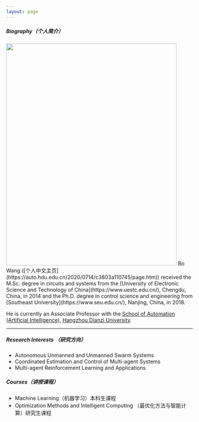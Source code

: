 ```yaml
---
layout: page
---
```


##### Biography（个人简介）
<img src="{{ site.url }}/images/wb.png" class="floatpic" width="460" height="600">
Bo Wang ([个人中文主页](https://auto.hdu.edu.cn/2020/0714/c3803a110745/page.htm)) received the M.Sc. degree in circuits and systems from the [University of Electronic Science and Technology of China](https://www.uestc.edu.cn/), Chengdu, China, in 2014 and the Ph.D. degree in control science and engineering from [Southeast University](https://www.seu.edu.cn/), Nanjing, China, in 2018.

He is currently an Associate Professor with the [School of Automation (Artificial Intelligence)](https://auto.hdu.edu.cn/main.htm), [Hangzhou Dianzi University](https://www.hdu.edu.cn/main.htm).

---

##### Research Interests （研究方向）

- Autonomous Unmanned and Unmanned Swarm Systems
- Coordinated Estimation and Control of Multi-agent Systems
- Multi-agent Reinforcement Learning and Applications

##### Courses（讲授课程）

- Machine Learning（机器学习）本科生课程
- Optimization Methods and Intelligent Computing （最优化方法与智能计算）研究生课程


<br>


